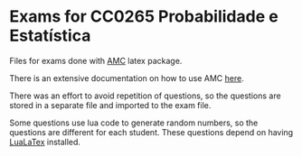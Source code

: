 # Exams for CC0265 Probabilidade e Estatística

Files for exams done with [AMC](https://www.auto-multiple-choice.net/) latex package.

There is an extensive documentation on how to use AMC [here](https://www.auto-multiple-choice.net/auto-multiple-choice.en/).

There was an effort to avoid repetition of questions, so the questions are stored in a separate file and imported to the exam file.

Some questions use lua code to generate random numbers, so the questions are different for each student.
These questions depend on having [LuaLaTex](https://www.overleaf.com/learn/latex/LuaLaTeX) installed.
